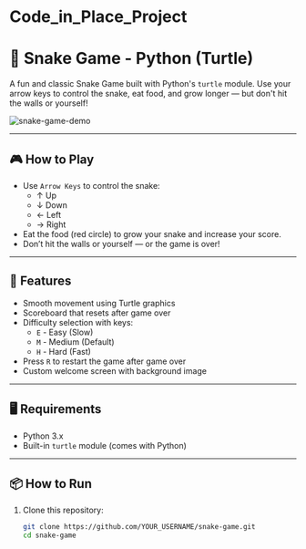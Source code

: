 # Code_in_Place_Project
# 🐍 Snake Game - Python (Turtle)

A fun and classic Snake Game built with Python's `turtle` module. Use your arrow keys to control the snake, eat food, and grow longer — but don't hit the walls or yourself!

![snake-game-demo](https://user-images.githubusercontent.com/welcome_bg.gif) 

---

## 🎮 How to Play

- Use `Arrow Keys` to control the snake:
  - ↑ Up
  - ↓ Down
  - ← Left
  - → Right
- Eat the food (red circle) to grow your snake and increase your score.
- Don’t hit the walls or yourself — or the game is over!

---

## 🚀 Features

- Smooth movement using Turtle graphics
- Scoreboard that resets after game over
- Difficulty selection with keys:
  - `E` - Easy (Slow)
  - `M` - Medium (Default)
  - `H` - Hard (Fast)
- Press `R` to restart the game after game over
- Custom welcome screen with background image

---

## 🖥️ Requirements

- Python 3.x
- Built-in `turtle` module (comes with Python)

---

## 📦 How to Run

1. Clone this repository:
   ```bash
   git clone https://github.com/YOUR_USERNAME/snake-game.git
   cd snake-game

